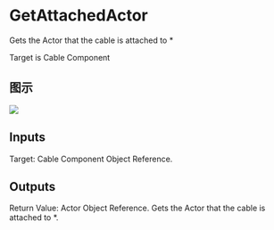 # GetAttachedActor

Gets the Actor that the cable is attached to *

Target is Cable Component

## 图示

![]($-20221218-18123802.png)

## Inputs

Target: Cable Component Object Reference.  

## Outputs

Return Value: Actor Object Reference. Gets the Actor that the cable is attached to *.

